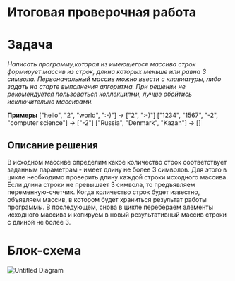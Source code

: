 # Итоговая проверочная работа 

# Задача

*Написать программу,которая из имеющегося массива строк формирует массив из строк, длина которых меньше или равна 3 символа. Первоначальный массив можно ввести с клавиатуры, либо задать на старте выполнения алгоритма. При решении не рекомендуется пользоваться коллекциями, лучше обойтись исключительно массивами.*

**Примеры**
["hello", "2", "world", ":-)"] -> ["2", ":-)"]
["1234", "1567", "-2", "computer science"] -> ["-2"]
["Russia", "Denmark", "Kazan"] -> []

## Описание решения

В исходном массиве определим какое количество строк соответствует заданным параметрам - имеет длину не более 3 символов. Для этого в цикле необходимо проверить длину каждой строки исходного массива. Если длина строки не превышает 3 символа, то предъявляем переменную-счетчик. Когда количество строк будет известно, объявляем массив, в котором будет храниться результат работы программы. В последующем, снова в цикле перебераем элементы исходного массива и копируем в новый результативный массив строки с длиной не более 3.

# Блок-схема

![Untitled Diagram](UntitledDiagram.jpg)

